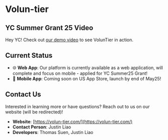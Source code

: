 # Volun-tier

## YC Summer Grant 25 Video
Hey YC! Check out [our demo video](https://youtu.be/6PaotRqz998?si=498oF0YqON4JCbrj) to see VolunTier in action.

## Current Status

- 🌐 **Web App**: Our platform is currently available as a web application, will complete and focus on mobile - applied for YC Summer25 Grant!
- 📱 **Mobile App**: Coming soon on US App Store, launch by end of May25!

## Contact Us

Interested in learning more or have questions? Reach out to us on our website (will be redirected)!

- **Website**: [https://volun-tier.com/](https://volun-tier.com/)
- **Contact Person**: Justin Liao
- **Developers**: Thomas Suen, Justin Liao